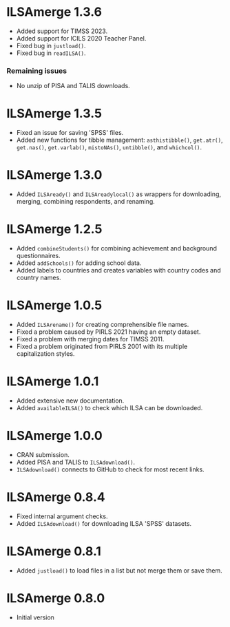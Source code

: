 # ILSAmerge 1.3.6
- Added support for TIMSS 2023.
- Added support for ICILS 2020 Teacher Panel.
- Fixed bug in `justload()`.
- Fixed bug in `readILSA()`.

### Remaining issues
- No unzip of PISA and TALIS downloads.

# ILSAmerge 1.3.5
- Fixed an issue for saving 'SPSS' files.
- Added new functions for tibble management: `asthistibble()`,
`get.atr()`, `get.nas()`, `get.varlab()`, `mistoNAs()`, `untibble()`, and `whichcol()`.



# ILSAmerge 1.3.0
- Added `ILSAready()` and `ILSAreadylocal()` as wrappers for downloading, 
merging, combining respondents, and renaming.


# ILSAmerge 1.2.5
- Added `combineStudents()` for combining achievement and  background questionnaires.
- Added `addSchools()` for adding school data.
- Added labels to countries and creates variables with country codes and country names.


# ILSAmerge 1.0.5
- Added `ILSArename()` for creating comprehensible file names.
- Fixed a problem caused by PIRLS 2021 having an empty dataset.
- Fixed a problem with merging dates for TIMSS 2011. 
- Fixed a problem originated from PIRLS 2001 with its multiple capitalization styles. 


# ILSAmerge 1.0.1
- Added extensive new documentation.
- Added `availableILSA()` to check which ILSA can be downloaded.

# ILSAmerge 1.0.0
- CRAN submission.
- Added PISA and TALIS to `ILSAdownload()`.
- `ILSAdownload()` connects to GitHub to check for most recent links.

# ILSAmerge 0.8.4
- Fixed internal argument checks.
- Added `ILSAdownload()` for downloading ILSA 'SPSS' datasets.

# ILSAmerge 0.8.1
 - Added `justload()` to load files in a list but not merge them or save them.
 
# ILSAmerge 0.8.0
 - Initial version

